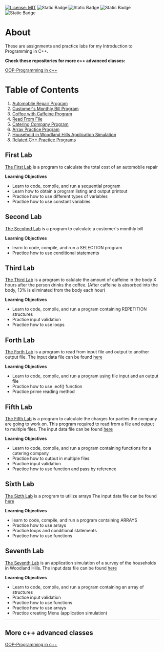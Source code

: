 [![License: MIT](https://img.shields.io/badge/License-MIT-yellow.svg)](https://opensource.org/licenses/MIT) ![Static Badge](https://img.shields.io/badge/C%2B%2B-Lang-pink?logo=c%2B%2B&link=https%3A%2F%2Fcplusplus.com%2F) ![Static Badge](https://img.shields.io/badge/Website-Jittapatrick-blue?logo=README&logoColor=%23999999&link=https%3A%2F%2Fbit.ly%2Fjittapatrick) ![Static Badge](https://img.shields.io/badge/Github-patrick2544-black?logo=Github&logoColor=%25230098FF&link=https%3A%2F%2Fgithub.com%2FPatrick2544) ![Static Badge](https://img.shields.io/badge/Paypal-donate-purple?logo=Paypal&logoColor=%25230098FF&link=https%3A%2F%2Fpaypal.me%2Fsjpmiles%3Fcountry.x%3DTH%26locale.x%3Dth_TH)

# About
These are assignments and practice labs for my Introduction to Programming in C++.

**Check these repositories for more c++ advanced classes:**

[OOP-Programming in c++](https://github.com/Patrick2544/OOP-Programming-cpp)

# Table of Contents
1. [Automoblie Repair Program](#First-Lab)
2. [Customer's Monthly Bill Program](#Second-Lab)
3. [Coffee with Caffeine Program](#Third-Lab)
4. [Read From File](#Forth-Lab)
5. [Catering Company Program](#Fifth-Lab)
6. [Array Practice Program](#Sizth-Lab)
7. [Household in Woodland Hills Application Simulation](#Seventh-Lab)
8. [Related C++ Practice Programs](#More-c-advanced-classes)
    
## First Lab
[The First Lab](https://github.com/Patrick2544/Intro-programming-cpp-/blob/main/cost%20of%20an%20automobile%20repair/main.cpp) is a program to calculate the total cost of an automobile repair

**Learning Objectives**
* Learn to code, compile, and run a sequential program
* Learn how to obtain a program listing and output printout
* Practice how to use different types of variables
* Practice how to use constant variables

## Second Lab
[The Secohnd Lab](https://github.com/Patrick2544/Intro-programming-cpp-/blob/main/customer's%20monthly%20bill/main.cpp) is a program to calculate a customer's monthly bill

**Learning Objectives**
* learn to code, compile, and run a SELECTION program
* Practice how to use conditional statements

## Third Lab
[The Third Lab](https://github.com/Patrick2544/Intro-programming-cpp-/tree/main/calulate%20the%20amount%20of%20caffeine%20in%20the%20body) is a program to calulate the amount of caffeine in the body X hours after the person drinks the coffee. (After caffeine is absorbed into the body, 13% is eliminated from the body each hour)

**Learning Objectives**
* Learn to code, compile, and run a program containing REPETITION structures
* Practice input validation
* Practice how to use loops

## Forth Lab
[The Forth Lab](https://github.com/Patrick2544/Intro-programming-cpp-/tree/main/InputOutput%20Files) is a program to read from input file and output to another output file. The input data file can be found [here](https://github.com/Patrick2544/Intro-programming-cpp-/blob/main/InputOutput%20Files/DataFile.txt)

**Learning Objectives**
* Learn to code, compile, and run a program using file input and an output file
* Practice how to use .eof() function
* Practice prime reading method

## Fifth Lab
[The Fifth Lab](https://github.com/Patrick2544/Intro-programming-cpp-/tree/main/Advanced%20InOutout%20Files) is a program to calculate the charges for parties the company are going to work on.
This program required to read from a file and output to multiple files. The input data file can be found [here](https://github.com/Patrick2544/Intro-programming-cpp-/blob/main/Advanced%20InOutout%20Files/DataFile.txt)

**Learning Objectives**
* Learn to code, compile, and run a program containing functions for a catering company
* Practice how to output in multiple files
* Practice input validation
* Practice how to use function and pass by reference

## Sixth Lab
[The Sizth Lab](https://github.com/Patrick2544/Intro-programming-cpp-/tree/main/Array%20practice%20lab) is a program to utilize arrays
The input data file can be found [here](https://github.com/Patrick2544/Intro-programming-cpp-/blob/main/Array%20practice%20lab/DataFile.txt)

**Learning Objectives**
* learn to code, compile, and run a program containing ARRAYS
* Practice how to use arrays
* Practice loops and conditional statements
* Practice how to use functions

## Seventh Lab
[The Seventh Lab](https://github.com/Patrick2544/Intro-programming-cpp-/tree/main/Struct%20Practice%20Lab) is an application simulation of a survey of the households in Woodland Hills.
The input data file can be found [here](https://github.com/Patrick2544/Intro-programming-cpp-/blob/main/Struct%20Practice%20Lab/DataFile.txt)

**Learning Objectives**
* Learn to code, compile, and run a program containing an array of structures
* Practice input validation
* Practice how to use functions
* Practice how to use arrays
* Practice creating Menu (application simulation)

---

## More c++ advanced classes

[OOP-Programming in c++](https://github.com/Patrick2544/OOP-Programming-cpp)

